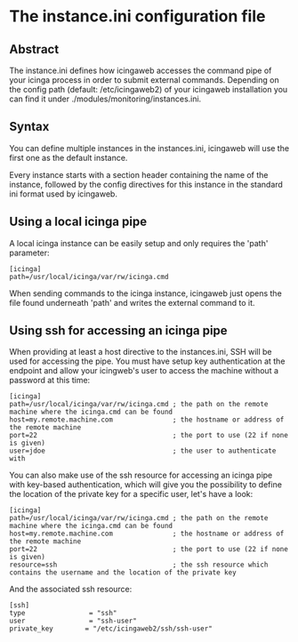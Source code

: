 # <a id="instances"></a> The instance.ini configuration file

## Abstract

The instance.ini defines how icingaweb accesses the command pipe of your icinga process in order to submit external
commands. Depending on the config path (default: /etc/icingaweb2) of your icingaweb installation you can find it
under ./modules/monitoring/instances.ini.

## Syntax

You can define multiple instances in the instances.ini, icingaweb will use the first one as the default instance.

Every instance starts with a section header containing the name of the instance, followed by the config directives for
this instance in the standard ini format used by icingaweb.

## Using a local icinga pipe

A local icinga instance can be easily setup and only requires the 'path' parameter:

    [icinga]
    path=/usr/local/icinga/var/rw/icinga.cmd

When sending commands to the icinga instance, icingaweb just opens the file found underneath 'path' and writes the external
command to it.

## Using ssh for accessing an icinga pipe

When providing at least a host directive to the instances.ini, SSH will be used for accessing the pipe. You must have
setup key authentication at the endpoint and allow your icingweb's user to access the machine without a password at this time:

    [icinga]
    path=/usr/local/icinga/var/rw/icinga.cmd ; the path on the remote machine where the icinga.cmd can be found
    host=my.remote.machine.com               ; the hostname or address of the remote machine
    port=22                                  ; the port to use (22 if none is given)
    user=jdoe                                ; the user to authenticate with

You can also make use of the ssh resource for accessing an icinga pipe with key-based authentication, which will give
you the possibility to define the location of the private key for a specific user, let's have a look:

    [icinga]
    path=/usr/local/icinga/var/rw/icinga.cmd ; the path on the remote machine where the icinga.cmd can be found
    host=my.remote.machine.com               ; the hostname or address of the remote machine
    port=22                                  ; the port to use (22 if none is given)
    resource=ssh                             ; the ssh resource which contains the username and the location of the private key

And the associated ssh resource:

    [ssh]
    type                = "ssh"
    user                = "ssh-user"
    private_key        = "/etc/icingaweb2/ssh/ssh-user"




